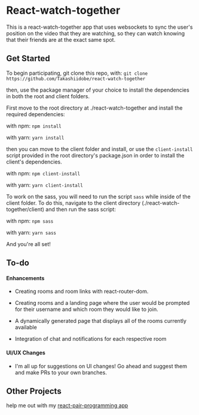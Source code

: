 # React-watch-together

This is a react-watch-together app that uses websockets to sync the user's
position on the video that they are watching, so they can watch knowing that
their friends are at the exact same spot.

## Get Started

To begin participating, git clone this repo, with:
`git clone https://github.com/Takashiidobe/react-watch-together`

then, use the package manager of your choice to install the dependencies in both
the root and client folders.

First move to the root directory at ./react-watch-together and install the
required dependencies:

with npm: `npm install`

with yarn: `yarn install`

then you can move to the client folder and install, or use the `client-install`
script provided in the root directory's package.json in order to install the
client's dependencies.

with npm: `npm client-install`

with yarn: `yarn client-install`

To work on the sass, you will need to run the script `sass` while inside of the
client folder. To do this, navigate to the client directory
(./react-watch-together/client) and then run the sass script:

with npm: `npm sass`

with yarn: `yarn sass`

And you're all set!

## To-do

#### Enhancements

- Creating rooms and room links with react-router-dom.

- Creating rooms and a landing page where the user would be prompted for their
  username and which room they would like to join.

- A dynamically generated page that displays all of the rooms currently
  available

- Integration of chat and notifications for each respective room

#### UI/UX Changes

- I'm all up for suggestions on UI changes! Go ahead and suggest them and make
  PRs to your own branches.

## Other Projects

help me out with my
[react-pair-programming app](https://github.com/Takashiidobe/react-pair-programming)
